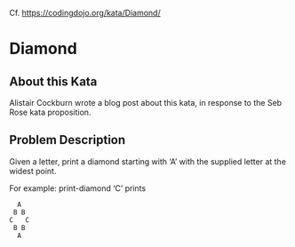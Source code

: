Cf. https://codingdojo.org/kata/Diamond/

# Diamond
## About this Kata
Alistair Cockburn wrote a blog post about this kata, in response to the Seb Rose kata proposition.

## Problem Description
Given a letter, print a diamond starting with ‘A’ with the supplied letter at the widest point.

For example: print-diamond ‘C’ prints

```
  A
 B B
C   C
 B B
  A
```
